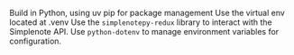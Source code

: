 Build in Python, using uv pip for package management
Use the virtual env located at .venv
Use the `simplenotepy-redux` library to interact with the Simplenote API.
Use `python-dotenv` to manage environment variables for configuration.
